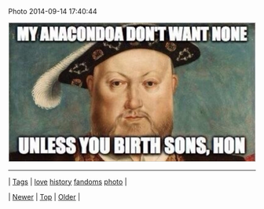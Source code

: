 <!--
title: Photo 2014-09-14 17
date: 2020-06-28T15:27:00.384Z
tags: love, history, fandoms, photo
-->


Photo 2014-09-14 17:40:44

![](97488779469-0.jpg)

<!--BOTTOM-POST-NAVIGATION-->
---

| [Tags](tags.md) | [love](tag-love.md) [history](tag-history.md) [fandoms](tag-fandoms.md) [photo](tag-photo.md) |

| [Newer](97460089014.md) | [Top](index.md) | [Older](97562856289.md) |